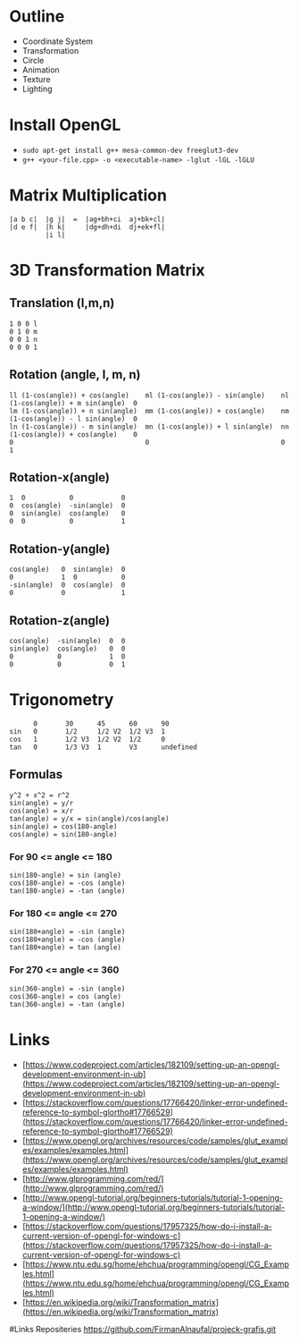 # Outline

* Coordinate System
* Transformation
* Circle
* Animation
* Texture
* Lighting

# Install OpenGL

* `sudo apt-get install g++ mesa-common-dev freeglut3-dev`
* `g++ <your-file.cpp> -o <executable-name> -lglut -lGL -lGLU`

# Matrix Multiplication

```
|a b c|  |g j|  =  |ag+bh+ci  aj+bk+cl|
|d e f|  |h k|     |dg+dh+di  dj+ek+fl|
         |i l|
```

# 3D Transformation Matrix

## Translation (l,m,n)

```
1 0 0 l
0 1 0 m
0 0 1 n
0 0 0 1
```

## Rotation (angle, l, m, n)

```
ll (1-cos(angle)) + cos(angle)    ml (1-cos(angle)) - sin(angle)    nl (1-cos(angle)) + m sin(angle)  0
lm (1-cos(angle)) + n sin(angle)  mm (1-cos(angle)) + cos(angle)    nm (1-cos(angle)) - l sin(angle)  0
ln (1-cos(angle)) - m sin(angle)  mn (1-cos(angle)) + l sin(angle)  nn (1-cos(angle)) + cos(angle)    0
0                                 0                                 0                                 1
```

## Rotation-x(angle)

```
1  0           0            0
0  cos(angle)  -sin(angle)  0
0  sin(angle)  cos(angle)   0
0  0           0            1
```

## Rotation-y(angle)

```
cos(angle)   0  sin(angle)  0
0            1  0           0
-sin(angle)  0  cos(angle)  0
0            0              1
```

## Rotation-z(angle)

```
cos(angle)  -sin(angle)  0  0
sin(angle)  cos(angle)   0  0
0           0            1  0
0           0            0  1
```

# Trigonometry

```
      0       30      45      60      90
sin   0       1/2     1/2 V2  1/2 V3  1
cos   1       1/2 V3  1/2 V2  1/2     0
tan   0       1/3 V3  1       V3      undefined
```

## Formulas

```
y^2 + x^2 = r^2
sin(angle) = y/r
cos(angle) = x/r
tan(angle) = y/x = sin(angle)/cos(angle)
sin(angle) = cos(180-angle)
cos(angle) = sin(180-angle)
```

### For 90 <= angle <= 180

```
sin(180-angle) = sin (angle)
cos(180-angle) = -cos (angle)
tan(180-angle) = -tan (angle)
```

### For 180 <= angle <= 270

```
sin(180+angle) = -sin (angle)
cos(180+angle) = -cos (angle)
tan(180+angle) = tan (angle)
```

### For 270 <= angle <= 360

```
sin(360-angle) = -sin (angle)
cos(360-angle) = cos (angle)
tan(360-angle) = -tan (angle)
```

# Links

* [https://www.codeproject.com/articles/182109/setting-up-an-opengl-development-environment-in-ub](https://www.codeproject.com/articles/182109/setting-up-an-opengl-development-environment-in-ub)
* [https://stackoverflow.com/questions/17766420/linker-error-undefined-reference-to-symbol-glortho#17766529](https://stackoverflow.com/questions/17766420/linker-error-undefined-reference-to-symbol-glortho#17766529)
* [https://www.opengl.org/archives/resources/code/samples/glut_examples/examples/examples.html](https://www.opengl.org/archives/resources/code/samples/glut_examples/examples/examples.html)
* [http://www.glprogramming.com/red/](http://www.glprogramming.com/red/)
* [http://www.opengl-tutorial.org/beginners-tutorials/tutorial-1-opening-a-window/](http://www.opengl-tutorial.org/beginners-tutorials/tutorial-1-opening-a-window/)
* [https://stackoverflow.com/questions/17957325/how-do-i-install-a-current-version-of-opengl-for-windows-c](https://stackoverflow.com/questions/17957325/how-do-i-install-a-current-version-of-opengl-for-windows-c)
* [https://www.ntu.edu.sg/home/ehchua/programming/opengl/CG_Examples.html](https://www.ntu.edu.sg/home/ehchua/programming/opengl/CG_Examples.html)
* [https://en.wikipedia.org/wiki/Transformation_matrix](https://en.wikipedia.org/wiki/Transformation_matrix)

#Links Repositeries
https://github.com/FirmanAlnaufal/projeck-grafis.git
